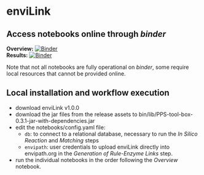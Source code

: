 # enviLink
## Access notebooks online through _binder_
**Overview:** [![Binder](https://mybinder.org/badge_logo.svg)](https://mybinder.org/v2/gh/emanuel-schmid/enviLink/main?filepath=notebooks%2Foverview.ipynb)\
**Results:** [![Binder](https://mybinder.org/badge_logo.svg)](https://mybinder.org/v2/gh/emanuel-schmid/enviLink/main?filepath=notebooks%2FenviLink%20results.ipynb)

Note that not all notebooks are fully operational on _binder_, some require local resources that cannot be provided online.
## Local installation and workflow execution
- download enviLink v1.0.0
- download the jar files from the release assets to bin/lib/PPS-tool-box-0.3.1-jar-with-dependencies.jar
- edit the notebooks/config.yaml file:
  - `db`: to connect to a relational database, necessary to run the _In Silico Reaction_ and _Matching_ steps 
  - `envipath`: user credentials to upload enviLink directly into envipath.org in the _Generation of Rule-Enzyme Links_ step.
- run the individual notebooks in the order following the _Overview_ notebook.
